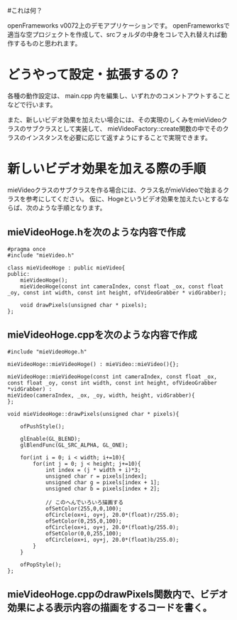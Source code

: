 #これは何？

openFrameworks v0072上のデモアプリケーションです。
openFrameworksで適当な空プロジェクトを作成して、srcフォルダの中身をコレで入れ替えれば動作するものと思われます。

# どうやって設定・拡張するの？

各種の動作設定は、 main.cpp 内を編集し、いずれかのコメントアウトすることなどで行います。

また、新しいビデオ効果を加えたい場合には、その実現のしくみをmieVideoクラスのサブクラスとして実装して、
mieVideoFactory::create関数の中でそのクラスのインスタンスを必要に応じて返すようにすることで実現できます。

# 新しいビデオ効果を加える際の手順

mieVideoクラスのサブクラスを作る場合には、クラス名がmieVideoで始まるクラスを参考にしてください。
仮に、Hogeというビデオ効果を加えたいとするならば、次のような手順となります。

## mieVideoHoge.hを次のような内容で作成

    #pragma once
    #include "mieVideo.h"

    class mieVideoHoge : public mieVideo{
    public:
        mieVideoHoge();
        mieVideoHoge(const int cameraIndex, const float _ox, const float _oy, const int width, const int height, ofVideoGrabber * vidGrabber);

        void drawPixels(unsigned char * pixels);
    };

## mieVideoHoge.cppを次のような内容で作成

    #include "mieVideoHoge.h"

    mieVideoHoge::mieVideoHoge() : mieVideo::mieVideo(){};

    mieVideoHoge::mieVideoHoge(const int cameraIndex, const float _ox, const float _oy, const int width, const int height, ofVideoGrabber *vidGrabber) :
    mieVideo(cameraIndex, _ox, _oy, width, height, vidGrabber){
    };

    void mieVideoHoge::drawPixels(unsigned char * pixels){

        ofPushStyle();
    
        glEnable(GL_BLEND);
        glBlendFunc(GL_SRC_ALPHA, GL_ONE);

        for(int i = 0; i < width; i+=10){
            for(int j = 0; j < height; j+=10){
                int index = (j * width + i)*3;
                unsigned char r = pixels[index];
                unsigned char g = pixels[index + 1];
                unsigned char b = pixels[index + 2];

                // このへんでいろいろ描画する
                ofSetColor(255,0,0,100);
                ofCircle(ox+i, oy+j, 20.0*(float)r/255.0);
                ofSetColor(0,255,0,100);
                ofCircle(ox+i, oy+j, 20.0*(float)g/255.0);
                ofSetColor(0,0,255,100);
                ofCircle(ox+i, oy+j, 20.0*(float)b/255.0);
            }
        }
    
        ofPopStyle();
    };

## mieVideoHoge.cppのdrawPixels関数内で、ビデオ効果による表示内容の描画をするコードを書く。


